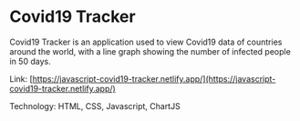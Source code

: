 # Covid19 Tracker

Covid19 Tracker is an application used to view Covid19 data of countries around the world, with a line graph showing the number of infected people in 50 days.

Link: [https://javascript-covid19-tracker.netlify.app/](https://javascript-covid19-tracker.netlify.app/)

Technology: HTML, CSS, Javascript, ChartJS
